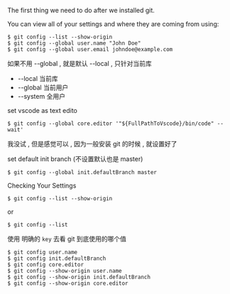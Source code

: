 The first thing we need to do after we installed git.

You can view all of your settings and where they are coming from using:
```console
$ git config --list --show-origin
$ git config --global user.name "John Doe"
$ git config --global user.email johndoe@example.com
```
如果不用 --global , 就是默认 --local , 只针对当前库
+ --local 当前库
+ --global 当前用户
+ --system 全用户

set vscode as text edito
```console 
$ git config --global core.editor '"${FullPathToVscode}/bin/code" --wait'
```
我没试 , 但是感觉可以 , 因为一般安装 git 的时候 , 就设置好了

set default init branch (不设置默认也是 master)
```console 
$ git config --global init.defaultBranch master
```
Checking Your Settings
```console
$ git config --list --show-origin
```
or
```console
$ git config --list
```
使用 明确的 `key` 去看 git 到底使用的哪个值
```console
$ git config user.name
$ git config init.defaultBranch
$ git config core.editor
$ git config --show-origin user.name
$ git config --show-origin init.defaultBranch
$ git config --show-origin core.editor
```






